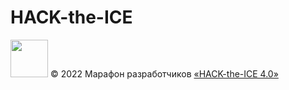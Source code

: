 # HACK-the-ICE
[<img src="https://static.tildacdn.com/tild3161-3361-4131-a662-636334383666/Group_1548.svg" height="60" />](https://ityakutia.com/hack-the-ice)
© 2022 Марафон разработчиков [«HACK-the-ICE 4.0»](https://ityakutia.com/hack-the-ice)

